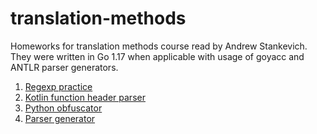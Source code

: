# translation-methods
Homeworks for translation methods course read by Andrew Stankevich. They were written in Go 1.17 when applicable with usage of goyacc and ANTLR parser generators.

1. [Regexp practice](./regexp)
2. [Kotlin function header parser](./kotlin-fun-parser)
3. [Python obfuscator](./python-obfuscator)
4. [Parser generator](./parser-generator)
